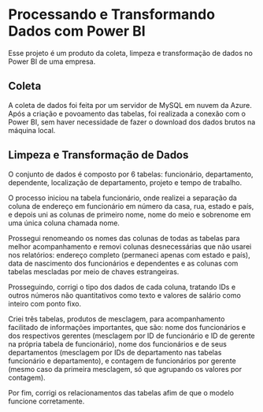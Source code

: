 # Processando e Transformando Dados com Power BI

Esse projeto é um produto da coleta, limpeza e transformação de dados no Power BI de uma empresa.

## Coleta

A coleta de dados foi feita por um servidor de MySQL em nuvem da Azure. Após a criação e povoamento das tabelas, 
foi realizada a conexão com o Power BI, sem haver necessidade de fazer o download dos dados brutos na máquina local.

## Limpeza e Transformação de Dados

O conjunto de dados é composto por 6 tabelas: funcionário, departamento, dependente, localização de departamento,
projeto e tempo de trabalho.

O processo iniciou na tabela funcionário, onde realizei a separação da coluna de endereço em funcionário em número da casa, 
rua, estado e país, e depois uni as colunas de primeiro nome, nome do meio e sobrenome em uma única coluna chamada nome.

Prossegui renomeando os nomes das colunas de todas as tabelas para melhor acompanhamento 
e removi colunas desnecessárias que não usarei nos relatórios: endereço completo (permaneci apenas com estado e país), 
data de nascimento dos funcionários e dependentes e as colunas com tabelas mescladas por meio de chaves estrangeiras.

Prosseguindo, corrigi o tipo dos dados de cada coluna, tratando IDs e outros números não quantitativos como texto 
e valores de salário como inteiro com ponto fixo.

Criei três tabelas, produtos de mesclagem, para acompanhamento facilitado de informações importantes, 
que são: nome dos funcionários e dos respectivos gerentes (mesclagem por ID de funcionário e ID de gerente na própria tabela de funcionário),
nome dos funcionários e de seus departamentos (mesclagem por IDs de departamento nas tabelas funcionário e departamento),
e contagem de funcionários por gerente (mesmo caso da primeira mesclagem, só que agrupando os valores por contagem).

Por fim, corrigi os relacionamentos das tabelas afim de que o modelo funcione corretamente.

